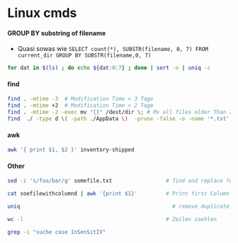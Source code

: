 # Linux cmds
#### GROUP BY substring of filename
* Quasi sowas wie `SELECT count(*), SUBSTR(filename, 0, 7) FROM current_dir GROUP BY SUBSTR(filename,0, 7)`

```sh
for dat in $(ls) ; do echo ${dat:0:7} ; done | sort -n | uniq -c
```

#### find
```sh
find . -mtime -3  # Modification Time < 3 Tage
find . -mtime +2  # Modification Time > 2 Tage
find . -mtime -2 -exec mv "{}" /dest/dir \; # Mv all files older Than 2 days to /dest/dir
find  ./ -type d \( -path ./AppData \)  -prune -false -o -name '*.txt' # Alle .txt-Dateien ausser in ./AppData
```
#### awk

```sh
awk '{ print $1, $2 }' inventory-shipped
```

#### Other
```sh
sed -i 's/foo/bar/g' somefile.txt                 # find and replace foo with bar in somefile.txt

cat soefilewithcolumnd | awk '{print $1}'         # Print first Column

uniq 	                                            # remove duplicate lines

wc -l                                             # Zeilen zaehlen

grep -i "suche case InSenSitIV"
```


